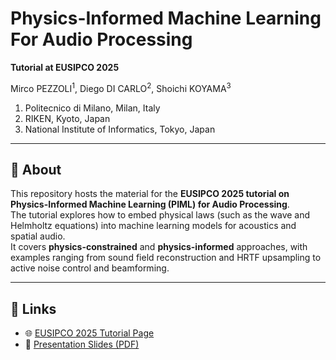 # Physics-Informed Machine Learning For Audio Processing

**Tutorial at EUSIPCO 2025**

Mirco PEZZOLI$^1$, Diego DI CARLO$^2$, Shoichi KOYAMA$^3$

1. Politecnico di Milano, Milan, Italy  
2. RIKEN, Kyoto, Japan  
3. National Institute of Informatics, Tokyo, Japan  

---

## 📌 About

This repository hosts the material for the **EUSIPCO 2025 tutorial on Physics-Informed Machine Learning (PIML) for Audio Processing**.  
The tutorial explores how to embed physical laws (such as the wave and Helmholtz equations) into machine learning models for acoustics and spatial audio.  
It covers **physics-constrained** and **physics-informed** approaches, with examples ranging from sound field reconstruction and HRTF upsampling to active noise control and beamforming.

---

## 🔗 Links

- 🌐 [EUSIPCO 2025 Tutorial Page](https://eusipco2025.org/tutorials/)  
- 📑 [Presentation Slides (PDF)](https://polimi365-my.sharepoint.com/personal/10548774_polimi_it/_layouts/15/onedrive.aspx?id=%2Fpersonal%2F10548774%5Fpolimi%5Fit%2FDocuments%2Feusipco%5F2025%2Ftut_)
